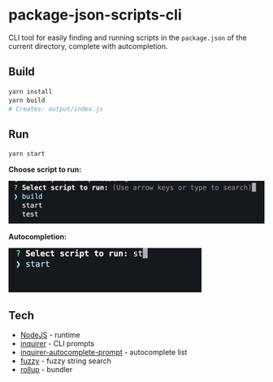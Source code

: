 # package-json-scripts-cli

CLI tool for easily finding and running scripts in the `package.json` of the current directory, complete with autcompletion.

## Build

```bash
yarn install
yarn build
# Creates: output/index.js
```

## Run

```bash
yarn start
```

**Choose script to run:**

<img src="docs/images/default.png" width="600" />

**Autocompletion:**

<img src="docs/images/autocomplete.png" width="380" />

## Tech

- [NodeJS](https://nodejs.org/) - runtime
- [inquirer](https://github.com/SBoudrias/Inquirer.js) - CLI prompts
- [inquirer-autocomplete-prompt](https://github.com/mokkabonna/inquirer-autocomplete-prompt) - autocomplete list
- [fuzzy](https://github.com/mattyork/fuzzy) - fuzzy string search
- [rollup](https://rollupjs.org/) - bundler
